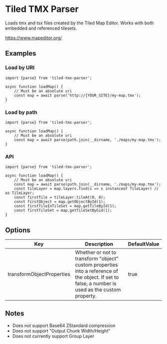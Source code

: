 # Tiled TMX Parser

Loads tmx and tsx files created by the Tiled Map Editor.
Works with both embedded and referenced tilesets.

https://www.mapeditor.org/

## Examples

### Load by URI

    import {parse} from 'tiled-tmx-parser';
    
    async function loadMap() {
        // Must be an absolute uri
        const map = await parse('http://{YOUR_SITE}/my-map.tmx');
    }

### Load by path

    import {parse} from 'tiled-tmx-parser';
    
    async function loadMap() {
        // Must be an absolute uri
        const map = await parse(path.join(__dirname, './maps/my-map.tmx');
    }

### API

    import {parse} from 'tiled-tmx-parser';
    
    async function loadMap() {
        // Must be an absolute uri
        const map = await parse(path.join(__dirname, './maps/my-map.tmx');
        const tileLayer = map.layers.find(x => x instanceof TileLayer) // as TileLayer;
        const firstTile = tileLayer.tileAt(0, 0);
        const firstObject = map.getObjectById(1);
        const firstTileInTileSet = map.getTileById(1);
        const firstTileSet = map.getTileSetByGid(1);
    }

## Options

|Key|Description|DefaultValue|
|---|---|---|
|transformObjectProperties|Whether or not to transform "object" custom properties into a reference of the object. If set to false, a number is used as the custom property.|true|

## Notes

* Does not support Base64 ZStandard compression
* Does not support "Output Chunk Width/Height"
* Does not currently support Group Layer
